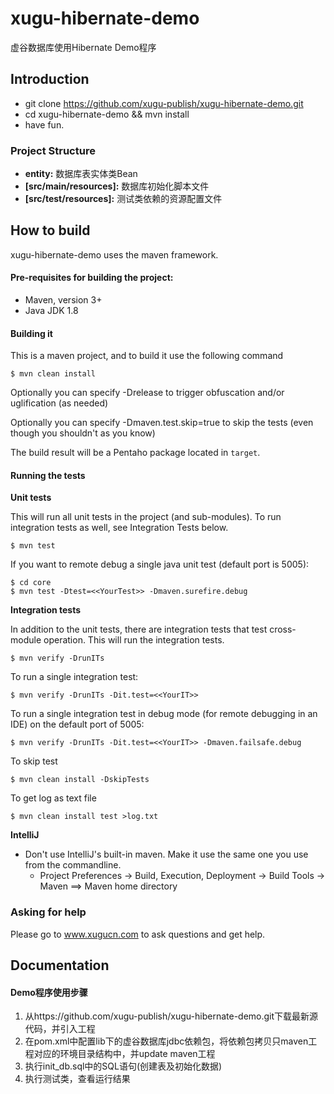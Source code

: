 
# xugu-hibernate-demo #

虚谷数据库使用Hibernate Demo程序

Introduction
--------------

- git clone https://github.com/xugu-publish/xugu-hibernate-demo.git
- cd xugu-hibernate-demo && mvn install
- have fun.

### Project Structure
   
* **entity:** 
数据库表实体类Bean
* **[src/main/resources]:** 
数据库初始化脚本文件
* **[src/test/resources]:** 
测试类依赖的资源配置文件


How to build
--------------

xugu-hibernate-demo uses the maven framework. 


#### Pre-requisites for building the project:
* Maven, version 3+
* Java JDK 1.8

#### Building it

This is a maven project, and to build it use the following command

```
$ mvn clean install
```
Optionally you can specify -Drelease to trigger obfuscation and/or uglification (as needed)

Optionally you can specify -Dmaven.test.skip=true to skip the tests (even though
you shouldn't as you know)

The build result will be a Pentaho package located in ```target```.

#### Running the tests

__Unit tests__

This will run all unit tests in the project (and sub-modules). To run integration tests as well, see Integration Tests below.

```
$ mvn test
```

If you want to remote debug a single java unit test (default port is 5005):

```
$ cd core
$ mvn test -Dtest=<<YourTest>> -Dmaven.surefire.debug
```

__Integration tests__

In addition to the unit tests, there are integration tests that test cross-module operation. This will run the integration tests.

```
$ mvn verify -DrunITs
```

To run a single integration test:

```
$ mvn verify -DrunITs -Dit.test=<<YourIT>>
```

To run a single integration test in debug mode (for remote debugging in an IDE) on the default port of 5005:

```
$ mvn verify -DrunITs -Dit.test=<<YourIT>> -Dmaven.failsafe.debug
```

To skip test

```
$ mvn clean install -DskipTests
```

To get log as text file

```
$ mvn clean install test >log.txt
```


__IntelliJ__

* Don't use IntelliJ's built-in maven. Make it use the same one you use from the commandline.
  * Project Preferences -> Build, Execution, Deployment -> Build Tools -> Maven ==> Maven home directory



### Asking for help
Please go to www.xugucn.com to ask questions and get help.

Documentation
--------------

#### Demo程序使用步骤

1. 从https://github.com/xugu-publish/xugu-hibernate-demo.git下载最新源代码，并引入工程
2. 在pom.xml中配置lib下的虚谷数据库jdbc依赖包，将依赖包拷贝只maven工程对应的环境目录结构中，并update maven工程
3. 执行init_db.sql中的SQL语句(创建表及初始化数据)
4. 执行测试类，查看运行结果
